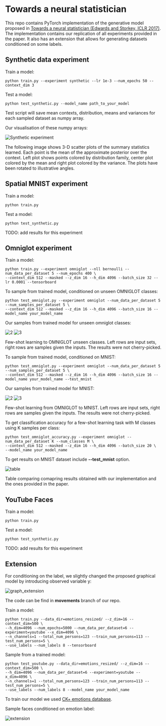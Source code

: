# Towards a neural statistician

This repo contains PyTorch implementation of the generative model proposed in [Towards a neural statistician (Edwards and Storkey, ICLR 2017)](https://arxiv.org/pdf/1606.02185.pdf). The implementation contains our replication of all experiments provided in the paper. It also has an extension that allows for generating datasets conditioned on some labels. 

## Synthetic data experiment

Train a model:

```
python train.py --experiment synthetic --lr 1e-3 --num_epochs 50 --context_dim 3
```

Test a model:

```
python test_synthetic.py --model_name path_to_your_model 
```

Test script will save mean contexts, distribution, means and variances for each sampled dataset as numpy array. 

Our visualisation of these numpy arrays:

![Synthetic experiment](readme_images/synthetic.jpg)

The following image shows 3-D scatter plots of the summary statistics learned. Each point is the mean of the approximate posterior
over the context. Left plot shows points colored by distribution family, center plot colored by the mean and
right plot colored by the variance. The plots have been rotated to illustrative angles.

## Spatial MNIST experiment

Train a model:

```
python train.py 
```

Test a model:

```
python test_synthetic.py 
```

TODO: add results for this experiment

## Omniglot experiment

Train a model:

```
python train.py --experiment omniglot --nll bernoulli --num_data_per_dataset 5 --num_epochs 400 \
--context_dim 512 --masked --z_dim 16 --h_dim 4096 --batch_size 32 --lr 0.0001 --tensorboard
```

To sample from trained model, conditioned on unseen OMNIGLOT classes:

```
python test_omniglot.py --experiment omniglot --num_data_per_dataset 5 --num_samples_per_dataset 5 \
--context_dim 512 --masked --z_dim 16 --h_dim 4096 --batch_size 16 --model_name your_model_name
```

Our samples from trained model for unseen omniglot classes:

![2](readme_images/omniglot_60.png)
![3](readme_images/omniglot_75.png)

Few-shot learning to OMNIGLOT unseen classes. Left rows are input sets, right rows are samples given the inputs. The results were not cherry-picked. 

To sample from trained model, conditioned on MNIST:

```
python test_omniglot.py --experiment omniglot --num_data_per_dataset 5 --num_samples_per_dataset 5 \
--context_dim 512 --masked --z_dim 16 --h_dim 4096 --batch_size 16 --model_name your_model_name --test_mnist
```

Our samples from trained model for MNIST:

![2](readme_images/mnist_60.png)
![3](readme_images/mnist_45.png)

Few-shot learning from OMNIGLOT to MNIST. Left rows are input sets, right rows are samples given the inputs. The results were not cherry-picked. 

To get classification accuracy for a few-shot learning task with M classes using K samples per class:

```
python test_omniglot_accuracy.py --experiment omniglot --num_data_per_dataset K --num_classes M \
--context_dim 512 --masked --z_dim 16 --h_dim 4096 --batch_size 20 \
--model_name your_model_name
```

To get results on MNIST dataset include **--test_mnist** option.

![table](readme_images/table.png)

Table comparing comapring results obtained with our implementation and the ones provided in the paper. 

## YouTube Faces

Train a model:

```
python train.py 
```

Test a model:

```
python test_synthetic.py 
```

TODO: add results for this experiment

## Extension

For conditioning on the label, we slightly changed the proposed graphical model
by introducing observed variable y:

![graph_extension](readme_images/extension.png)

The code can be find in **movements** branch of our repo. 

Train a model:

```
python train.py --data_dir=emotions_resized/ --z_dim=16 --context_dim=500 \
--h_dim=4096 --num_epochs=5000 --num_data_per_dataset=6 --experiment=youtube --x_dim=4096 \
--n_channels=1 --total_num_persons=123 --train_num_persons=113 --test_num_persons=5 \
--use_labels --num_labels 8 --tensorboard
```

Sample from a trained model:

```
python test_youtube.py --data_dir=emotions_resized/ --z_dim=16 --context_dim=500 \
--h_dim=4096 --num_data_per_dataset=6 --experiment=youtube --x_dim=4096 \
--n_channels=1 --total_num_persons=123 --train_num_persons=113 --test_num_persons=5 \
--use_labels --num_labels 8 --model_name your_model_name
```

To train our model we used [CK+ emotions database](http://www.consortium.ri.cmu.edu/ckagree/). 

Sample faces conditioned on emotion label:

![extension](readme_images/extension_res.png)


